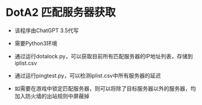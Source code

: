 # DotA2 匹配服务器获取
- 该程序由ChatGPT 3.5代写
- 需要Python3环境
- 通过运行dotalock.py，可以获取目前所有匹配服务器的IP地址列表，存储到iplist.csv
- 通过运行pingtest.py，可以检测iplist.csv中所有服务器的延迟

- 如需要在游戏中锁定匹配服务器，则可以将除了目标服务器以外的服务器，均加入防火墙的出站规则中屏蔽掉
